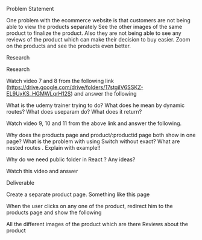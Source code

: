 Problem Statement

One problem with the ecommerce website is that customers are not being able to view the products separately
See the other images of the same product to finalize the product.
Also they are not being able to see any reviews of the product which can make their decision to buy easier.
Zoom on the products and see the products even better.


Research

Research

Watch video 7 and 8 from the following link (https://drive.google.com/drive/folders/17stgiIV6SSKZ-EL9UxKS_HGMWLqrH12S) and answer the following

What is the udemy trainer trying to do?
What does he mean by dynamic routes?
What does useparam do? What does it return?


Watch video 9, 10 and 11 from the above link and answer the following.

Why does the products page and product/:productid page both show in one page?
What is the problem with using Switch without exact?
What are nested routes . Explain with example!!




Why do we need public folder in React ? Any ideas?

Watch this video and answer



Deliverable

Create a separate product page. Something like this page

When the user clicks on any one of the product, redirect him to the products page and show the following

All the different images of the product which are there
Reviews about the product
